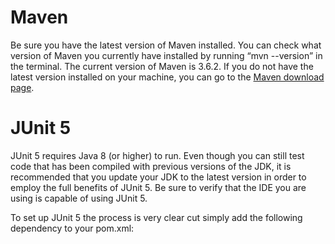 Maven
=====

Be sure you have the latest version of Maven installed. You can check what version of Maven 
you currently have installed by running “mvn --version” in the terminal. The current version 
of Maven is 3.6.2. If you do not have the latest version installed on your machine, you can 
go to the [Maven download page](https://maven.apache.org/download.cgi). 

JUnit 5
=====

JUnit 5 requires Java 8 (or higher) to run. Even though you can still test code that has been
compiled with previous versions of the JDK, it is recommended that you update your JDK to the
latest version in order to employ the full benefits of JUnit 5. Be sure to verify that the IDE
you are using is capable of using JUnit 5.

To set up JUnit 5 the process is very clear cut simply add the following dependency to your pom.xml:
